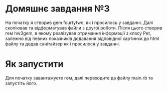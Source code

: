 # Домяшнє завдання №3
На початку я створив gem fourtytwo, як і просилось у завданні.
Далі скопіював та відформатував файли з другої роботи. Після цього створив гем hw3gem, в якому реалізував отримання інформації з класу Pet, залежно від певних показників додавання відповідної картинки до html файлу та додав санітайзер як і просилося у завданні.
# Як запустити
Для початку завантажуєте гем, далі переходите да файлу main.rb та запустіть його.
